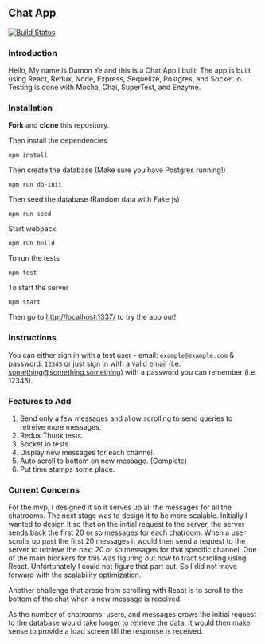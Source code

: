 ## Chat App
[![Build Status](https://travis-ci.org/dye784/Chat-App.svg?branch=master)](https://travis-ci.org/dye784/Chat-App)

### Introduction
Hello, My name is Damon Ye and this is a Chat App I built!
The app is built using React, Redux, Node, Express, Sequelize, Postgres, and Socket.io. Testing is done with Mocha, Chai, SuperTest, and Enzyme.

### Installation
**Fork** and **clone** this repository.

Then install the dependencies

```
npm install
```

Then create the database (Make sure you have Postgres running!)

```
npm run db-init
```

Then seed the database (Random data with Fakerjs)

```
npm run seed
```

Start webpack

```
npm run build
```

To run the tests

```
npm test
```

To start the server

```
npm start
```

Then go to [http://localhost:1337/](http://localhost:1337/) to try the app out!

### Instructions
You can either sign in with a test user - email: `example@example.com` & password: `12345` or just sign in with a valid email (i.e. something@something.something) with a password you can remember (i.e. 12345).

### Features to Add
1. Send only a few messages and allow scrolling to send queries to retreive more messages.
2. Redux Thunk tests.
3. Socket.io tests.
4. Display new messages for each channel.
5. Auto scroll to bottom on new message. (Complete)
6. Put time stamps some place.

### Current Concerns
For the mvp, I designed it so it serves up all the messages for all the chatrooms. The next stage was to design it to be more scalable. Initially I wanted to design it so that on the initial request to the server, the server sends back the first 20 or so messages for each chatroom. When a user scrolls up past the first 20 messages it would then send a request to the server to retrieve the next 20 or so messages for that specific channel. One of the main blockers for this was figuring out how to tract scrolling using React. Unfortunately I could not figure that part out. So I did not move forward with the scalability optimization.

Another challenge that arose from scrolling with React is to scroll to the bottom of the chat when a new message is received.

As the number of chatrooms, users, and messages grows the initial request to the database would take longer to retrieve the data. It would then make sense to provide a load screen till the response is received.

